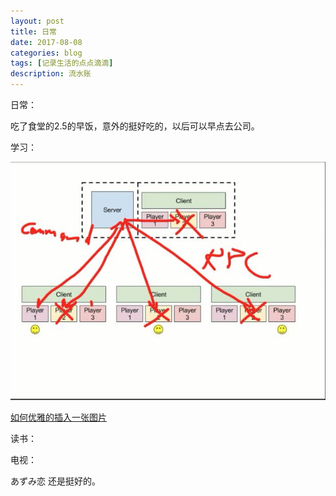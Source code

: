 ```yaml
---
layout: post
title: 日常
date: 2017-08-08
categories: blog
tags: [记录生活的点点滴滴]
description: 流水账
---
```


日常：

吃了食堂的2.5的早饭，意外的挺好吃的，以后可以早点去公司。


学习：

![RPC](https://github.com/cksmct/MarkdownPhotos/blob/master/unity/rpc.jpg)

[如何优雅的插入一张图片](http://blog.csdn.net/monkey_lzl/article/details/57480599)

读书：



电视：

あずみ恋 还是挺好的。




